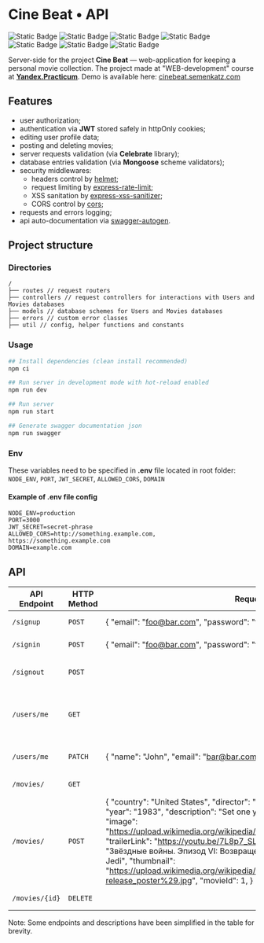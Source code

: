 # Cine Beat • API

![Static Badge](https://img.shields.io/badge/status-finished-success) ![Static Badge](https://img.shields.io/badge/JavaScript-gray?logo=JavaScript) ![Static Badge](https://img.shields.io/badge/Node.js-gray?logo=nodedotjs) ![Static Badge](https://img.shields.io/badge/Express.js-gray?logo=Express) ![Static Badge](https://img.shields.io/badge/MongoDB-gray?logo=MongoDB) ![Static Badge](https://img.shields.io/badge/Mongoose-gray?logo=Mongoose) ![Static Badge](https://img.shields.io/badge/Swagger-gray?logo=Swagger)

Server-side for the project **Cine Beat** — web-application for keeping a personal movie collection. The project made at "WEB-development" course at [**Yandex.Practicum**](https://practicum.yandex.ru/ 'Yandex.Practicum'). Demo is available here: [cinebeat.semenkatz.com](https://cinebeat.semenkatz.com)

## Features

- user authorization;
- authentication via **JWT** stored safely in httpOnly cookies;
- editing user profile data;
- posting and deleting movies;
- server requests validation (via **Celebrate** library);
- database entries validation (via **Mongoose** scheme validators);
- security middlewares:
  - headers control by [helmet](https://www.npmjs.com/package/helmet);
  - request limiting by [express-rate-limit](https://www.npmjs.com/package/express-rate-limit);
  - XSS sanitation by [express-xss-sanitizer](https://www.npmjs.com/package/express-xss-sanitizer);
  - CORS control by [cors](https://www.npmjs.com/package/cors);
- requests and errors logging;
- api auto-documentation via [swagger-autogen](https://swagger-autogen.github.io/docs).

## Project structure

### Directories

```
/
├── routes // request routers
├── controllers // request controllers for interactions with Users and Movies databases
├── models // database schemes for Users and Movies databases
├── errors // custom error classes
├── util // config, helper functions and constants
```

### Usage

```bash
## Install dependencies (clean install recommended)
npm ci

## Run server in development mode with hot-reload enabled
npm run dev

## Run server
npm run start

## Generate swagger documentation json
npm run swagger
```

### Env

These variables need to be specified in **.env** file located in root folder: `NODE_ENV`, `PORT`, `JWT_SECRET`, `ALLOWED_CORS`, `DOMAIN`

#### Example of .env file config

```text
NODE_ENV=production
PORT=3000
JWT_SECRET=secret-phrase
ALLOWED_CORS=http://something.example.com, https://something.example.com
DOMAIN=example.com
```

## API

| API Endpoint   | HTTP Method | Request Body                                                                                                                                                                                                                                                                                                                                                                                                                                                                                                                                          | Description                         |
| -------------- | ----------- | ----------------------------------------------------------------------------------------------------------------------------------------------------------------------------------------------------------------------------------------------------------------------------------------------------------------------------------------------------------------------------------------------------------------------------------------------------------------------------------------------------------------------------------------------------- | ----------------------------------- |
| `/signup`      | `POST`      | { "email": "foo@bar.com", "password": "foo", "name": "Jaques" }                                                                                                                                                                                                                                                                                                                                                                                                                                                                                       | Sign up a new user                  |
| `/signin`      | `POST`      | { "email": "foo@bar.com", "password": "foo" }                                                                                                                                                                                                                                                                                                                                                                                                                                                                                                         | Sign in a user                      |
| `/signout`     | `POST`      |                                                                                                                                                                                                                                                                                                                                                                                                                                                                                                                                                       | Logout current user                 |
| `/users/me`    | `GET`       |                                                                                                                                                                                                                                                                                                                                                                                                                                                                                                                                                       | Get information of the current user |
| `/users/me`    | `PATCH`     | { "name": "John", "email": "bar@bar.com" }                                                                                                                                                                                                                                                                                                                                                                                                                                                                                                            | Update user information             |
| `/movies/`     | `GET`       |                                                                                                                                                                                                                                                                                                                                                                                                                                                                                                                                                       | Get a list of movies                |
| `/movies/`     | `POST`      | { "country": "United States", "director": "Richard Marquand", "duration": 132, "year": "1983", "description": "Set one year after The Empire Strikes Back", "image": "https://upload.wikimedia.org/wikipedia/en/b/b2/ReturnOfTheJediPoster1983.jpg", "trailerLink": "https://youtu.be/7L8p7_SLzvU?si=3Q0Kotba9qTncpSP", "nameRU": "Звёздные войны. Эпизод VI: Возвращение джедая", "nameEN": "Return of the Jedi", "thumbnail": "https://upload.wikimedia.org/wikipedia/en/6/62/Return_of_the_Jedi_%281997_re-release_poster%29.jpg", "movieId": 1, } | Add a new movie                     |
| `/movies/{id}` | `DELETE`    |                                                                                                                                                                                                                                                                                                                                                                                                                                                                                                                                                       | Delete a movie                      |

Note: Some endpoints and descriptions have been simplified in the table for brevity.
